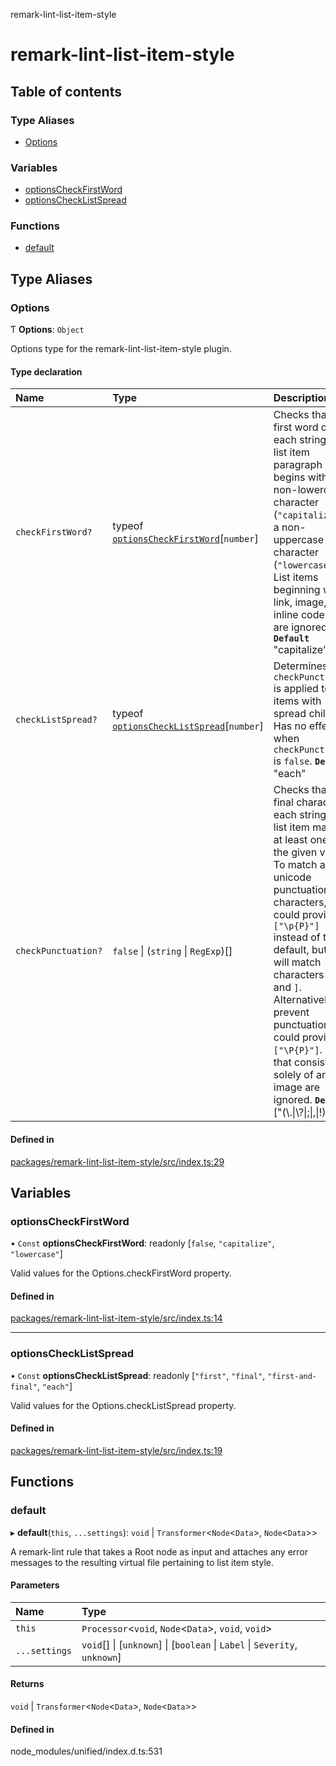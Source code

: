 remark-lint-list-item-style

# remark-lint-list-item-style

## Table of contents

### Type Aliases

- [Options](README.md#options)

### Variables

- [optionsCheckFirstWord](README.md#optionscheckfirstword)
- [optionsCheckListSpread](README.md#optionschecklistspread)

### Functions

- [default](README.md#default)

## Type Aliases

### Options

Ƭ **Options**: `Object`

Options type for the remark-lint-list-item-style plugin.

#### Type declaration

| Name | Type | Description |
| :------ | :------ | :------ |
| `checkFirstWord?` | typeof [`optionsCheckFirstWord`](README.md#optionscheckfirstword)[`number`] | Checks that the first word of each stringified list item paragraph begins with a non-lowercase character (`"capitalize"`) or a non-uppercase character (`"lowercase"`). List items beginning with a link, image, or inline code block are ignored. **`Default`** "capitalize" |
| `checkListSpread?` | typeof [`optionsCheckListSpread`](README.md#optionschecklistspread)[`number`] | Determines how `checkPunctuation` is applied to list items with spread children. Has no effect when `checkPunctuation` is `false`. **`Default`** "each" |
| `checkPunctuation?` | ``false`` \| (`string` \| `RegExp`)[] | Checks that the final character of each stringified list item matches at least one of the given values. To match all unicode punctuation characters, you could provide `["\p{P}"]` instead of the default, but this will match characters like `)` and `]`. Alternatively, to prevent punctuation, you could provide `["\P{P}"]`. Lines that consist solely of an image are ignored. **`Default`** ["(\\.\|\\?\|;\|,\|!)"] |

#### Defined in

[packages/remark-lint-list-item-style/src/index.ts:29](https://github.com/Xunnamius/unified-utils/blob/e2ecc6a/packages/remark-lint-list-item-style/src/index.ts#L29)

## Variables

### optionsCheckFirstWord

• `Const` **optionsCheckFirstWord**: readonly [``false``, ``"capitalize"``, ``"lowercase"``]

Valid values for the Options.checkFirstWord property.

#### Defined in

[packages/remark-lint-list-item-style/src/index.ts:14](https://github.com/Xunnamius/unified-utils/blob/e2ecc6a/packages/remark-lint-list-item-style/src/index.ts#L14)

___

### optionsCheckListSpread

• `Const` **optionsCheckListSpread**: readonly [``"first"``, ``"final"``, ``"first-and-final"``, ``"each"``]

Valid values for the Options.checkListSpread property.

#### Defined in

[packages/remark-lint-list-item-style/src/index.ts:19](https://github.com/Xunnamius/unified-utils/blob/e2ecc6a/packages/remark-lint-list-item-style/src/index.ts#L19)

## Functions

### default

▸ **default**(`this`, `...settings`): `void` \| `Transformer`<`Node`<`Data`\>, `Node`<`Data`\>\>

A remark-lint rule that takes a Root node as input and attaches any error
messages to the resulting virtual file pertaining to list item style.

#### Parameters

| Name | Type |
| :------ | :------ |
| `this` | `Processor`<`void`, `Node`<`Data`\>, `void`, `void`\> |
| `...settings` | `void`[] \| [`unknown`] \| [`boolean` \| `Label` \| `Severity`, `unknown`] |

#### Returns

`void` \| `Transformer`<`Node`<`Data`\>, `Node`<`Data`\>\>

#### Defined in

node_modules/unified/index.d.ts:531
